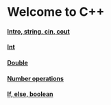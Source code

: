 # Welcome to C++
#### [Intro, string, cin, cout](http://cpp.sh/9yfrr)
#### [Int](http://cpp.sh/72i6c)
#### [Double](http://cpp.sh/3dc7h)
#### [Number operations](http://cpp.sh/9oqjl)
#### [If, else, boolean](http://cpp.sh/5utn6)

